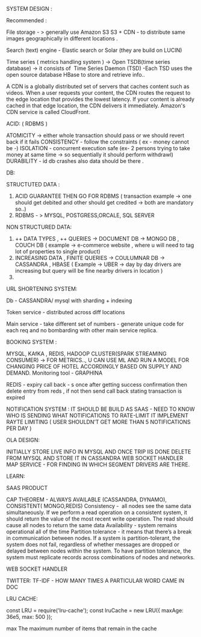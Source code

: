 SYSTEM DESIGN :


Recommended :

File storage - > generally use Amazon S3 
S3 + CDN - to distribute same images geographically in different locations . 

Search (text) engine - Elastic search  or Solar (they are build on LUCIN)


Time series ( metrics handling system ) -> Open TSDB(time series database) -> it consists of  Time Series Daemon (TSD) -Each TSD uses the open source database HBase to store and retrieve info..


A CDN is a globally distributed set of servers that caches content such as videos. When a user requests your content, the CDN routes the request to the edge location that provides the lowest latency. If your content is already cached in that edge location, the CDN delivers it immediately.
Amazon's CDN service is called CloudFront.



ACID: ( RDBMS )

ATOMICITY -> either whole transaction should pass or we should revert back if it fails
CONSISTENCY - follow the constraints ( ex - money cannot be -)
ISOLATION - concurrent execution safe (ex- 2 persons trying to take money at same time -> so sequentially it should perform withdrawl)
DURABILITY - id db crashes also data should be there .


DB:

STRUCTUTED DATA :
1. ACID GUARANTEE THEN GO FOR RDBMS ( transaction example -> one should get debited and other should get credited -> both are mandatory so..)
2. RDBMS - > MYSQL, POSTGRESS,ORCALE, SQL SERVER



NON STRUCTURED DATA:
1. ++ DATA TYPES , ++ QUERIES -> DOCUMENT DB -> MONGO DB , COUCH DB ( example -> e-commerce website , where u will need to tag lot of properties to single product)
2. INCREASING DATA , FINITE QUERIES -> COULUMNAR DB -> CASSANDRA , HBASE ( Example -> UBER -> day by day drivers are increasing but query will be fine nearby drivers in location )
3. 



URL SHORTENING SYSTEM:

Db - CASSANDRA/ mysql with sharding + indexing 

Token service - distributed across diff locations 

Main service - take different set of numbers - generate unique code for each req and no bombarding with other main service replica.



BOOKING SYSTEM :

MYSQL, KAfKA , REDIS,  HADOOP CLUSTER(SPARK STREAMING CONSUMER) -> FOR METRICS.., U CAN USE ML AND RUN A MODEL FOR CHANGING PRICE OF HOTEL ACCORDINGLY BASED ON SUPPLY AND DEMAND.
Monitoring tool - GRAPHINA 

REDIS - expiry call back - s once after getting success confirmation then delete entry from reds , if not then send call back stating transaction is expired 



NOTIFICATION SYSTEM :
IT SHOULD BE BUILD AS SAAS - NEED TO KNOW WHO IS SENDING WHAT NOTIFICATIONS TO RATE-LIMIT IT
 IMPLEMENT RAYTE LIMITING ( USER SHOULDN’T GET MORE THAN 5 NOTIFICATIONS PER DAY )

OLA DESIGN:

INITIALLY STORE LIVE INFO IN MYSQL AND ONCE TRIP IIS DONE DELETE FROM MYSQL AND STORE IT IN CASSANDRA
WEB SOCKET HANDLER
MAP SERVICE - FOR FINDING IN WHICH SEGMENT DRIVERS ARE THERE.




LEARN:

SAAS PRODUCT 


CAP THEOREM  - ALWAYS AVAILABLE (CASSANDRA, DYNAMO), CONSISTENT( MONGO,REDIS)
Consistency -  all nodes see the same data simultaneously. If we perform a read operation on a consistent system, it should return the value of the most recent write operation. The read should cause all nodes to return the same data
Availability - system remains operational all of the time
Partition tolerance - it means that there’s a break in communication between nodes. If a system is partition-tolerant, the system does not fail, regardless of whether messages are dropped or delayed between nodes within the system. To have partition tolerance, the system must replicate records across combinations of nodes and networks.


WEB SOCKET HANDLER




TWITTER:
TF-IDF - HOW MANY TIMES A PARTICULAR WORD CAME IN DOC



LRU CACHE:

const LRU = require('lru-cache');
const lruCache = new LRU({ maxAge: 36e5, max: 500 });  


max
The maximum number of items that remain in the cache


